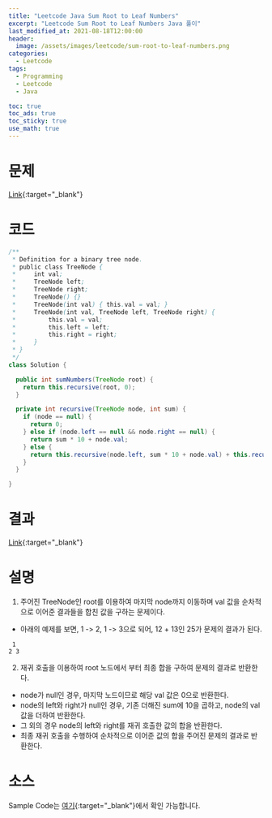 ```yaml
---
title: "Leetcode Java Sum Root to Leaf Numbers"
excerpt: "Leetcode Sum Root to Leaf Numbers Java 풀이"
last_modified_at: 2021-08-18T12:00:00
header:
  image: /assets/images/leetcode/sum-root-to-leaf-numbers.png
categories:
  - Leetcode
tags:
  - Programming
  - Leetcode
  - Java

toc: true
toc_ads: true
toc_sticky: true
use_math: true
---
```

# 문제
[Link](https://leetcode.com/problems/sum-root-to-leaf-numbers/){:target="_blank"}

# 코드
```java
/**
 * Definition for a binary tree node.
 * public class TreeNode {
 *     int val;
 *     TreeNode left;
 *     TreeNode right;
 *     TreeNode() {}
 *     TreeNode(int val) { this.val = val; }
 *     TreeNode(int val, TreeNode left, TreeNode right) {
 *         this.val = val;
 *         this.left = left;
 *         this.right = right;
 *     }
 * }
 */
class Solution {

  public int sumNumbers(TreeNode root) {
    return this.recursive(root, 0);
  }

  private int recursive(TreeNode node, int sum) {
    if (node == null) {
      return 0;
    } else if (node.left == null && node.right == null) {
      return sum * 10 + node.val;
    } else {
      return this.recursive(node.left, sum * 10 + node.val) + this.recursive(node.right, sum * 10 + node.val);
    }
  }

}
```

# 결과
[Link](https://leetcode.com/submissions/detail/540187160/){:target="_blank"}

# 설명
1. 주어진 TreeNode인 root를 이용하여 마지막 node까지 이동하며 val 값을 순차적으로 이어준 결과들을 합친 값을 구하는 문제이다.
- 아래의 예제를 보면, 1 -> 2, 1 -> 3으로 되어, 12 + 13인 25가 문제의 결과가 된다.
```text
 1
2 3
```

2. 재귀 호출을 이용하여 root 노드에서 부터 최종 합을 구하여 문제의 결과로 반환한다.
- node가 null인 경우, 마지막 노드이므로 해당 val 값은 0으로 반환한다.
- node의 left와 right가 null인 경우, 기존 더해진 sum에 10을 곱하고, node의 val 값을 더하여 반환한다.
- 그 외의 경우 node의 left와 right를 재귀 호출한 값의 합을 반환한다.
- 최종 재귀 호출을 수행하여 순차적으로 이어준 값의 합을 주어진 문제의 결과로 반환한다.

# 소스
Sample Code는 [여기](https://github.com/GracefulSoul/leetcode/blob/master/src/main/java/gracefulsoul/problems/SumRootToLeafNumbers.java){:target="_blank"}에서 확인 가능합니다.